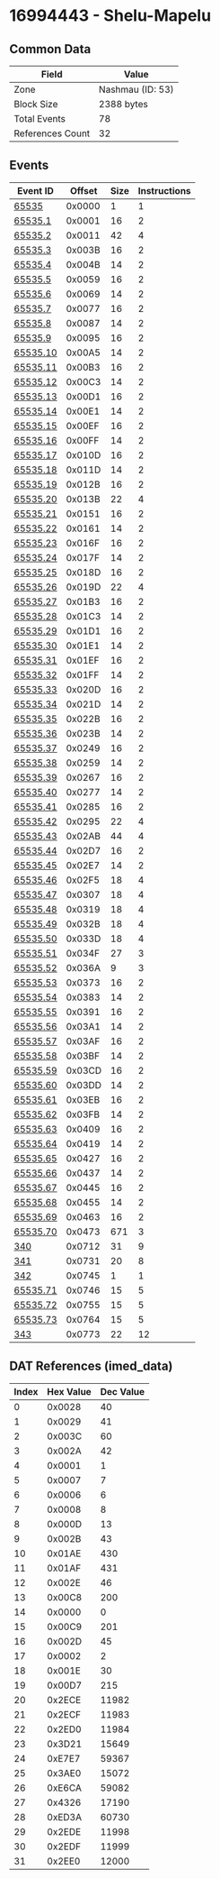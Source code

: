 # 16994443 - Shelu-Mapelu

## Common Data

| Field            | Value            |
|------------------|------------------|
| Zone             | Nashmau (ID: 53) |
| Block Size       | 2388 bytes       |
| Total Events     | 78               |
| References Count | 32               |

## Events

| Event ID                  | Offset   |   Size |   Instructions |
|---------------------------|----------|--------|----------------|
| [65535](./65535.md)       | 0x0000   |      1 |              1 |
| [65535.1](./65535.1.md)   | 0x0001   |     16 |              2 |
| [65535.2](./65535.2.md)   | 0x0011   |     42 |              4 |
| [65535.3](./65535.3.md)   | 0x003B   |     16 |              2 |
| [65535.4](./65535.4.md)   | 0x004B   |     14 |              2 |
| [65535.5](./65535.5.md)   | 0x0059   |     16 |              2 |
| [65535.6](./65535.6.md)   | 0x0069   |     14 |              2 |
| [65535.7](./65535.7.md)   | 0x0077   |     16 |              2 |
| [65535.8](./65535.8.md)   | 0x0087   |     14 |              2 |
| [65535.9](./65535.9.md)   | 0x0095   |     16 |              2 |
| [65535.10](./65535.10.md) | 0x00A5   |     14 |              2 |
| [65535.11](./65535.11.md) | 0x00B3   |     16 |              2 |
| [65535.12](./65535.12.md) | 0x00C3   |     14 |              2 |
| [65535.13](./65535.13.md) | 0x00D1   |     16 |              2 |
| [65535.14](./65535.14.md) | 0x00E1   |     14 |              2 |
| [65535.15](./65535.15.md) | 0x00EF   |     16 |              2 |
| [65535.16](./65535.16.md) | 0x00FF   |     14 |              2 |
| [65535.17](./65535.17.md) | 0x010D   |     16 |              2 |
| [65535.18](./65535.18.md) | 0x011D   |     14 |              2 |
| [65535.19](./65535.19.md) | 0x012B   |     16 |              2 |
| [65535.20](./65535.20.md) | 0x013B   |     22 |              4 |
| [65535.21](./65535.21.md) | 0x0151   |     16 |              2 |
| [65535.22](./65535.22.md) | 0x0161   |     14 |              2 |
| [65535.23](./65535.23.md) | 0x016F   |     16 |              2 |
| [65535.24](./65535.24.md) | 0x017F   |     14 |              2 |
| [65535.25](./65535.25.md) | 0x018D   |     16 |              2 |
| [65535.26](./65535.26.md) | 0x019D   |     22 |              4 |
| [65535.27](./65535.27.md) | 0x01B3   |     16 |              2 |
| [65535.28](./65535.28.md) | 0x01C3   |     14 |              2 |
| [65535.29](./65535.29.md) | 0x01D1   |     16 |              2 |
| [65535.30](./65535.30.md) | 0x01E1   |     14 |              2 |
| [65535.31](./65535.31.md) | 0x01EF   |     16 |              2 |
| [65535.32](./65535.32.md) | 0x01FF   |     14 |              2 |
| [65535.33](./65535.33.md) | 0x020D   |     16 |              2 |
| [65535.34](./65535.34.md) | 0x021D   |     14 |              2 |
| [65535.35](./65535.35.md) | 0x022B   |     16 |              2 |
| [65535.36](./65535.36.md) | 0x023B   |     14 |              2 |
| [65535.37](./65535.37.md) | 0x0249   |     16 |              2 |
| [65535.38](./65535.38.md) | 0x0259   |     14 |              2 |
| [65535.39](./65535.39.md) | 0x0267   |     16 |              2 |
| [65535.40](./65535.40.md) | 0x0277   |     14 |              2 |
| [65535.41](./65535.41.md) | 0x0285   |     16 |              2 |
| [65535.42](./65535.42.md) | 0x0295   |     22 |              4 |
| [65535.43](./65535.43.md) | 0x02AB   |     44 |              4 |
| [65535.44](./65535.44.md) | 0x02D7   |     16 |              2 |
| [65535.45](./65535.45.md) | 0x02E7   |     14 |              2 |
| [65535.46](./65535.46.md) | 0x02F5   |     18 |              4 |
| [65535.47](./65535.47.md) | 0x0307   |     18 |              4 |
| [65535.48](./65535.48.md) | 0x0319   |     18 |              4 |
| [65535.49](./65535.49.md) | 0x032B   |     18 |              4 |
| [65535.50](./65535.50.md) | 0x033D   |     18 |              4 |
| [65535.51](./65535.51.md) | 0x034F   |     27 |              3 |
| [65535.52](./65535.52.md) | 0x036A   |      9 |              3 |
| [65535.53](./65535.53.md) | 0x0373   |     16 |              2 |
| [65535.54](./65535.54.md) | 0x0383   |     14 |              2 |
| [65535.55](./65535.55.md) | 0x0391   |     16 |              2 |
| [65535.56](./65535.56.md) | 0x03A1   |     14 |              2 |
| [65535.57](./65535.57.md) | 0x03AF   |     16 |              2 |
| [65535.58](./65535.58.md) | 0x03BF   |     14 |              2 |
| [65535.59](./65535.59.md) | 0x03CD   |     16 |              2 |
| [65535.60](./65535.60.md) | 0x03DD   |     14 |              2 |
| [65535.61](./65535.61.md) | 0x03EB   |     16 |              2 |
| [65535.62](./65535.62.md) | 0x03FB   |     14 |              2 |
| [65535.63](./65535.63.md) | 0x0409   |     16 |              2 |
| [65535.64](./65535.64.md) | 0x0419   |     14 |              2 |
| [65535.65](./65535.65.md) | 0x0427   |     16 |              2 |
| [65535.66](./65535.66.md) | 0x0437   |     14 |              2 |
| [65535.67](./65535.67.md) | 0x0445   |     16 |              2 |
| [65535.68](./65535.68.md) | 0x0455   |     14 |              2 |
| [65535.69](./65535.69.md) | 0x0463   |     16 |              2 |
| [65535.70](./65535.70.md) | 0x0473   |    671 |              3 |
| [340](./340.md)           | 0x0712   |     31 |              9 |
| [341](./341.md)           | 0x0731   |     20 |              8 |
| [342](./342.md)           | 0x0745   |      1 |              1 |
| [65535.71](./65535.71.md) | 0x0746   |     15 |              5 |
| [65535.72](./65535.72.md) | 0x0755   |     15 |              5 |
| [65535.73](./65535.73.md) | 0x0764   |     15 |              5 |
| [343](./343.md)           | 0x0773   |     22 |             12 |

## DAT References (imed_data)

|   Index | Hex Value   |   Dec Value |
|---------|-------------|-------------|
|       0 | 0x0028      |          40 |
|       1 | 0x0029      |          41 |
|       2 | 0x003C      |          60 |
|       3 | 0x002A      |          42 |
|       4 | 0x0001      |           1 |
|       5 | 0x0007      |           7 |
|       6 | 0x0006      |           6 |
|       7 | 0x0008      |           8 |
|       8 | 0x000D      |          13 |
|       9 | 0x002B      |          43 |
|      10 | 0x01AE      |         430 |
|      11 | 0x01AF      |         431 |
|      12 | 0x002E      |          46 |
|      13 | 0x00C8      |         200 |
|      14 | 0x0000      |           0 |
|      15 | 0x00C9      |         201 |
|      16 | 0x002D      |          45 |
|      17 | 0x0002      |           2 |
|      18 | 0x001E      |          30 |
|      19 | 0x00D7      |         215 |
|      20 | 0x2ECE      |       11982 |
|      21 | 0x2ECF      |       11983 |
|      22 | 0x2ED0      |       11984 |
|      23 | 0x3D21      |       15649 |
|      24 | 0xE7E7      |       59367 |
|      25 | 0x3AE0      |       15072 |
|      26 | 0xE6CA      |       59082 |
|      27 | 0x4326      |       17190 |
|      28 | 0xED3A      |       60730 |
|      29 | 0x2EDE      |       11998 |
|      30 | 0x2EDF      |       11999 |
|      31 | 0x2EE0      |       12000 |
